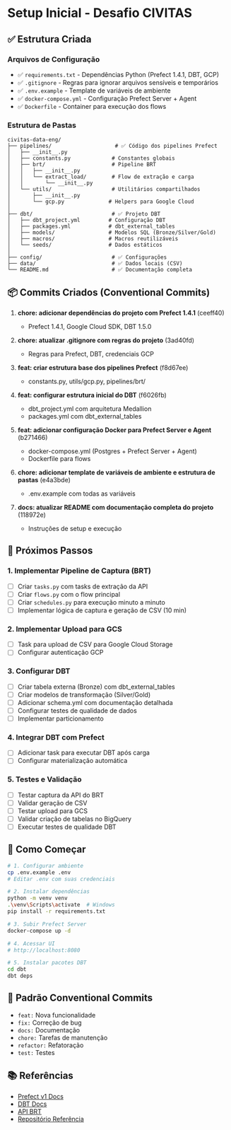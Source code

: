 # Setup Inicial - Desafio CIVITAS

## ✅ Estrutura Criada

### Arquivos de Configuração
- ✅ `requirements.txt` - Dependências Python (Prefect 1.4.1, DBT, GCP)
- ✅ `.gitignore` - Regras para ignorar arquivos sensíveis e temporários
- ✅ `.env.example` - Template de variáveis de ambiente
- ✅ `docker-compose.yml` - Configuração Prefect Server + Agent
- ✅ `Dockerfile` - Container para execução dos flows

### Estrutura de Pastas

```
civitas-data-eng/
├── pipelines/                    # ✅ Código dos pipelines Prefect
│   ├── __init__.py
│   ├── constants.py             # Constantes globais
│   ├── brt/                     # Pipeline BRT
│   │   ├── __init__.py
│   │   └── extract_load/        # Flow de extração e carga
│   │       └── __init__.py
│   └── utils/                   # Utilitários compartilhados
│       ├── __init__.py
│       └── gcp.py              # Helpers para Google Cloud
│
├── dbt/                         # ✅ Projeto DBT
│   ├── dbt_project.yml         # Configuração DBT
│   ├── packages.yml            # dbt_external_tables
│   ├── models/                 # Modelos SQL (Bronze/Silver/Gold)
│   ├── macros/                 # Macros reutilizáveis
│   └── seeds/                  # Dados estáticos
│
├── config/                      # ✅ Configurações
├── data/                        # ✅ Dados locais (CSV)
└── README.md                    # ✅ Documentação completa
```

## 📦 Commits Criados (Conventional Commits)

1. **chore: adicionar dependências do projeto com Prefect 1.4.1** (ceeff40)
   - Prefect 1.4.1, Google Cloud SDK, DBT 1.5.0

2. **chore: atualizar .gitignore com regras do projeto** (3ad40fd)
   - Regras para Prefect, DBT, credenciais GCP

3. **feat: criar estrutura base dos pipelines Prefect** (f8d67ee)
   - constants.py, utils/gcp.py, pipelines/brt/

4. **feat: configurar estrutura inicial do DBT** (f6026fb)
   - dbt_project.yml com arquitetura Medallion
   - packages.yml com dbt_external_tables

5. **feat: adicionar configuração Docker para Prefect Server e Agent** (b271466)
   - docker-compose.yml (Postgres + Prefect Server + Agent)
   - Dockerfile para flows

6. **chore: adicionar template de variáveis de ambiente e estrutura de pastas** (e4a3bde)
   - .env.example com todas as variáveis

7. **docs: atualizar README com documentação completa do projeto** (118972e)
   - Instruções de setup e execução

## 🎯 Próximos Passos

### 1. Implementar Pipeline de Captura (BRT)
- [ ] Criar `tasks.py` com tasks de extração da API
- [ ] Criar `flows.py` com o flow principal
- [ ] Criar `schedules.py` para execução minuto a minuto
- [ ] Implementar lógica de captura e geração de CSV (10 min)

### 2. Implementar Upload para GCS
- [ ] Task para upload de CSV para Google Cloud Storage
- [ ] Configurar autenticação GCP

### 3. Configurar DBT
- [ ] Criar tabela externa (Bronze) com dbt_external_tables
- [ ] Criar modelos de transformação (Silver/Gold)
- [ ] Adicionar schema.yml com documentação detalhada
- [ ] Configurar testes de qualidade de dados
- [ ] Implementar particionamento

### 4. Integrar DBT com Prefect
- [ ] Adicionar task para executar DBT após carga
- [ ] Configurar materialização automática

### 5. Testes e Validação
- [ ] Testar captura da API do BRT
- [ ] Validar geração de CSV
- [ ] Testar upload para GCS
- [ ] Validar criação de tabelas no BigQuery
- [ ] Executar testes de qualidade DBT

## 🚀 Como Começar

```bash
# 1. Configurar ambiente
cp .env.example .env
# Editar .env com suas credenciais

# 2. Instalar dependências
python -m venv venv
.\venv\Scripts\activate  # Windows
pip install -r requirements.txt

# 3. Subir Prefect Server
docker-compose up -d

# 4. Acessar UI
# http://localhost:8080

# 5. Instalar pacotes DBT
cd dbt
dbt deps
```

## 📝 Padrão Conventional Commits

- `feat:` Nova funcionalidade
- `fix:` Correção de bug
- `docs:` Documentação
- `chore:` Tarefas de manutenção
- `refactor:` Refatoração
- `test:` Testes

## 📚 Referências

- [Prefect v1 Docs](https://docs-v1.prefect.io/)
- [DBT Docs](https://docs.getdbt.com/)
- [API BRT](https://www.data.rio/documents/PCRJ::transporte-rodovi%C3%A1rio-api-de-gps-do-brt/about)
- [Repositório Referência](https://github.com/prefeitura-rio/pipelines_rj_civitas/)
